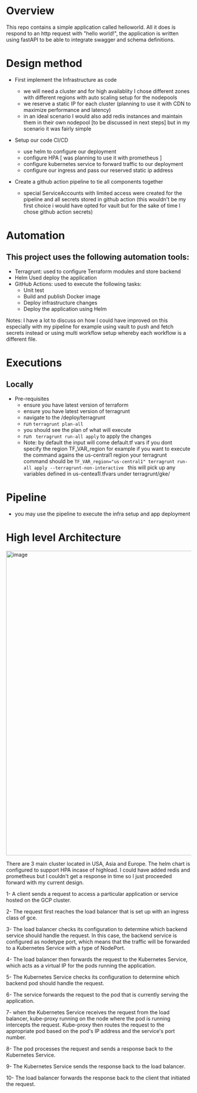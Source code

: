 # Overview

This repo contains a simple application called helloworld. All it does is respond to an http request with "hello world!", the application is written using 
fastAPI to be able to integrate swagger and schema definitions. 

# Design method 

* First implement the Infrastructure as code 
  * we will need a cluster and for high availablity I chose different zones with different regions with auto scaling setup for the nodepools
  * we reserve a static IP for each cluster (planning to use it with CDN to maximize performance and latency)
  * in an ideal scenario I would also add redis instances and maintain them in their own nodepool [to be discussed in next steps] but in my scenario it was fairly simple
  
* Setup our code CI/CD 
  * use helm to configure our deployment 
  * configure HPA [ was planning to use it with prometheus ] 
  * configure kubernetes service to forward traffic to our deployment
  * configure our ingress and pass our reserved static ip address
  
* Create a github action pipeline to tie all components together 
  * special ServiceAccounts with limited access were created for the pipeline and all secrets stored in github action (this wouldn't be my first choice i would have opted for vault but for the sake of time I chose github action secrets)

# Automation

## This project uses the following automation tools:

* Terragrunt: used to configure Terraform modules and store backend
* Helm Used deploy the application
* GitHub Actions: used to execute the following tasks:
    * Unit test
    * Build and publish Docker image
    * Deploy infrastructure changes
    * Deploy the application using Helm


Notes: I have a lot to discuss on how I could have improved on this especially with my pipeline for example using vault to push and fetch secrets instead or using multi workflow setup whereby each workflow is a different file. 


# Executions

## Locally 

* Pre-requisites 
  * ensure you have latest version of terraform
  * ensure you have latest version of terragrunt 
  * navigate to the /deploy/terragrunt
  * run ```terragrunt plan-all``` 
  * you should see the plan of what will execute 
  * run ``` terragrunt run-all apply``` to apply the changes 
  * Note: by default the input will come default.tf vars if you dont specify the region TF_VAR_region for example if you want to execute the command agains the us-central1 region your terragrunt command should be ```TF_VAR_region="us-central1" terragrunt run-all apply --terragrunt-non-interactive ``` this will pick up any variables defined in us-centea1l.tfvars under terragrunt/gke/


# Pipeline

* you may use the pipeline to execute the infra setup and app deployment 



# High level Architecture 
<img width="828" alt="image" src="https://user-images.githubusercontent.com/58672497/234667857-bb01d374-7689-4001-a70b-44a45039ed26.png">

There are 3 main cluster located in USA, Asia and Europe. The helm chart is configured to support HPA incase of highload. I could have added redis and prometheus
but I couldn't get a response in time so I just proceeded forward with my current design. 

1- A client sends a request to access a particular application or service hosted on the GCP cluster.

2- The request first reaches the load balancer that is set up with an ingress class of gce.

3- The load balancer checks its configuration to determine which backend service should handle the request. In this case, the backend service is configured as nodetype port, which means that the traffic will be forwarded to a Kubernetes Service with a type of NodePort.

4- The load balancer then forwards the request to the Kubernetes Service, which acts as a virtual IP for the pods running the application.

5- The Kubernetes Service checks its configuration to determine which backend pod should handle the request. 

6- The service forwards the request to the pod that is currently serving the application.

7- when the Kubernetes Service receives the request from the load balancer, kube-proxy running on the node where the pod is running intercepts the request. Kube-proxy then routes the request to the appropriate pod based on the pod's IP address and the service's port number.

8- The pod processes the request and sends a response back to the Kubernetes Service.

9- The Kubernetes Service sends the response back to the load balancer.

10- The load balancer forwards the response back to the client that initiated the request.
